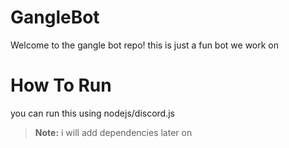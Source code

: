 # GangleBot

Welcome to the gangle bot repo! this is just a fun bot we work on


# How To Run

you can run this using nodejs/discord.js

> **Note:** i will add dependencies later on

